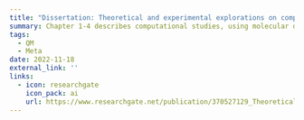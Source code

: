 ```yaml
---
title: "Dissertation: Theoretical and experimental explorations on compound identification in metabolomics"
summary: Chapter 1-4 describes computational studies, using molecular dynamics, on in-silico mass spectra of small molecules generation. Chapter 5 provides another routine from experimental side to help unknown metabolites identification with methane chemical ionization and quadrupole-time of flight mass spectrometry. 
tags:
  - QM
  - Meta
date: 2022-11-18
external_link: ''
links:
  - icon: researchgate
    icon_pack: ai
    url: https://www.researchgate.net/publication/370527129_Theoretical_and_experimental_explorations_on_compound_identification_in_metabolomics
---
```

